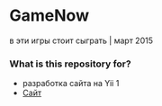# GameNow #

в эти игры стоит сыграть | март 2015

### What is this repository for? ###

* разработка сайта на Yii 1
* [Сайт](http://gamenow.vspds.ru/)